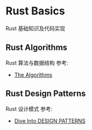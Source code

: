# Rust Basics

Rust 基础知识及代码实现

## Rust Algorithms

Rust 算法与数据结构
参考: 
- [The Algorithms](https://the-algorithms.com/language/rust)

## Rust Design Patterns

Rust 设计模式
参考:
- [Dive Into DESIGN PATTERNS](https://refactoringguru.cn/design-patterns/catalog)
